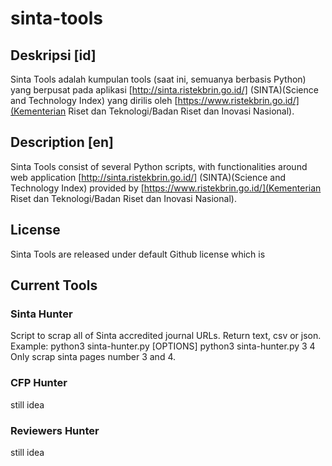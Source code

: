 # sinta-tools
## Deskripsi [id]
Sinta Tools adalah kumpulan tools (saat ini, semuanya berbasis Python) yang berpusat pada aplikasi [http://sinta.ristekbrin.go.id/] (SINTA)(Science and Technology Index) yang dirilis oleh [https://www.ristekbrin.go.id/](Kementerian Riset dan Teknologi/Badan Riset dan Inovasi Nasional).

## Description [en]
Sinta Tools consist of several Python scripts, with functionalities around web application [http://sinta.ristekbrin.go.id/] (SINTA)(Science and Technology Index) provided by [https://www.ristekbrin.go.id/](Kementerian Riset dan Teknologi/Badan Riset dan Inovasi Nasional).  

## License
Sinta Tools are released under default Github license which is  

## Current Tools
### Sinta Hunter
Script to scrap all of Sinta accredited journal URLs. Return text, csv or json.
Example:
python3 sinta-hunter.py [OPTIONS]
python3 sinta-hunter.py 3 4
Only scrap sinta pages number 3 and 4. 

### CFP Hunter
still idea

### Reviewers Hunter
still idea

